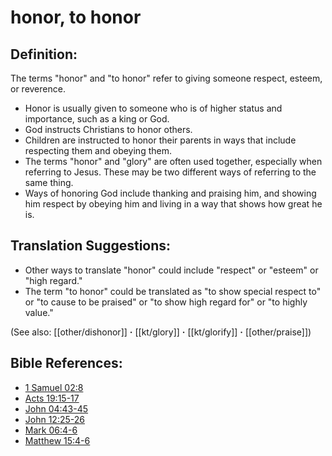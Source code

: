 # honor, to honor #

## Definition: ##

The terms "honor" and "to honor" refer to giving someone respect, esteem, or reverence.

* Honor is usually given to someone who is of higher status and importance, such as a king or God.
* God instructs Christians to honor others.
* Children are instructed to honor their parents in ways that include respecting them and obeying them.
* The terms "honor" and "glory" are often used together, especially when referring to Jesus. These may be two different ways of referring to the same thing.
* Ways of honoring God include thanking and praising him, and showing him respect by obeying him and living in a way that shows how great he is.

## Translation Suggestions: ##

* Other ways to translate "honor" could include "respect" or "esteem" or "high regard."
* The term "to honor" could be translated as "to show special respect to" or "to cause to be praised" or "to show high regard for" or "to highly value."
 
(See also: [[other/dishonor]] **·** [[kt/glory]] **·** [[kt/glorify]] **·** [[other/praise]])

## Bible References: ##

* [1 Samuel 02:8](en/tn/1sa/help/02/08)
* [Acts 19:15-17](en/tn/act/help/19/15)
* [John 04:43-45](en/tn/jhn/help/04/43)
* [John 12:25-26](en/tn/jhn/help/12/25)
* [Mark 06:4-6](en/tn/mrk/help/06/04)
* [Matthew 15:4-6](en/tn/mat/help/15/04)